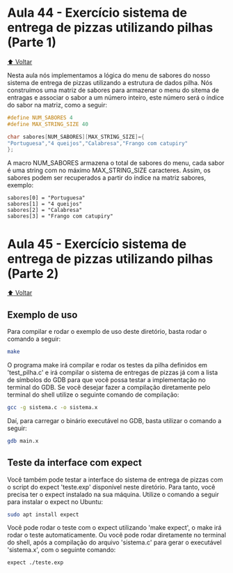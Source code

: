 # Aula 44 - Exercício sistema de entrega de pizzas utilizando pilhas (Parte 1)

[:arrow_up: Voltar](https://github.com/Geofisicando/C-orientado-a-testes#%C3%ADndice)

Nesta aula nós implementamos a lógica do menu de sabores do nosso sistema de entrega de pizzas utilizando a estrutura de dados pilha. Nós construímos uma matriz
de sabores para armazenar o menu do sitema de entragas e associar o sabor a um número inteiro, este número será o índice do sabor na matriz, como a seguir:

```c
#define NUM_SABORES 4
#define MAX_STRING_SIZE 40

char sabores[NUM_SABORES][MAX_STRING_SIZE]={
"Portuguesa","4 queijos","Calabresa","Frango com catupiry"
};
```

A macro NUM_SABORES armazena o total de sabores do menu, cada sabor é uma string com no máximo MAX_STRING_SIZE caracteres. Assim, os sabores
podem ser recuperados a partir do índice na matriz sabores, exemplo:

```
sabores[0] = "Portuguesa"
sabores[1] = "4 queijos"
sabores[2] = "Calabresa"
sabores[3] = "Frango com catupiry"
```

# Aula 45 - Exercício sistema de entrega de pizzas utilizando pilhas (Parte 2)

[:arrow_up: Voltar](https://github.com/Geofisicando/C-orientado-a-testes#%C3%ADndice)

## Exemplo de uso

Para compilar e rodar o exemplo de uso deste diretório, basta rodar o comando a seguir:

```sh
make
```

O programa make irá compilar e rodar os testes da pilha definidos em 'test_pilha.c' e irá compilar o sistema de entregas de pizzas já com a lista de
símbolos do GDB para que você possa testar a implementação no terminal do GDB. Se você desejar fazer a compilação diretamente pelo terminal do shell
utilize o seguinte comando de compilação:

```sh
gcc -g sistema.c -o sistema.x
```

Daí, para carregar o binário executável no GDB, basta utilizar o comando a seguir:

```sh
gdb main.x
```

## Teste da interface com expect

Você também pode testar a interface do sistema de entrega de pizzas com o script do expect 'teste.exp' disponível neste diretório. Para
tanto, você precisa ter o expect instalado na sua máquina. Utilize o comando a seguir para instalar o expect no Ubuntu:

```sh
sudo apt install expect
```

Você pode rodar o teste com o expect utilizando 'make expect', o make irá rodar o teste automaticamente. Ou você pode rodar diretamente no terminal
do shell, após a compilação do arquivo 'sistema.c' para gerar o executável 'sistema.x', com o seguinte comando:

```sh
expect ./teste.exp
```
